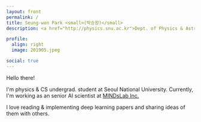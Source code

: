 ```yaml
---
layout: front
permalink: /
title: Seung-won Park <small>(박승원)</small>
description: <a href="http://physics.snu.ac.kr">Dept. of Physics & Astronomy</a>, <a href="http://en.snu.ac.kr">Seoul National University</a>. <br> 서울대학교 물리천문학부.

profile:
  align: right
  image: 201905.jpeg

social: true
---
```


Hello there!

I'm physics & CS undergrad. student at Seoul National University.
Currently, I'm working as an senior AI scientist at [MINDsLab Inc.](https://mindslab.ai)

I love reading & implementing deep learning papers and sharing ideas of them with others.

